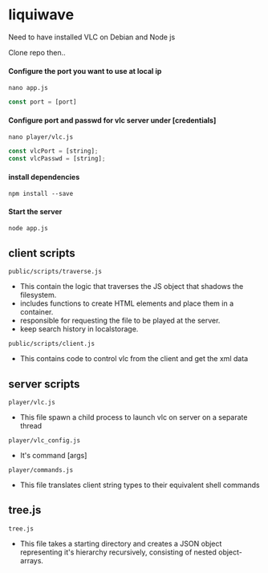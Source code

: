 # liquiwave
Need to have installed VLC on Debian and Node js

Clone repo then..

#### Configure the port you want to use at local ip
```
nano app.js
```
```js
const port = [port]
```
#### Configure port and passwd for vlc server under [credentials]
```
nano player/vlc.js
```
```js
const vlcPort = [string];
const vlcPasswd = [string];
```
#### install dependencies
```
npm install --save
```
#### Start the server 
```
node app.js
```

## client scripts
```
public/scripts/traverse.js
```
- This contain the logic that traverses the JS object that shadows the filesystem.
- includes functions to create HTML elements and place them in a container. 
- responsible for requesting the file to be played at the server.
- keep search history in localstorage.
```
public/scripts/client.js
```
- This contains code to control vlc from the client and get the xml data

## server scripts
```
player/vlc.js
```
- This file spawn a child process to launch vlc on server on a separate thread
```
player/vlc_config.js
```
- It's command [args]
```
player/commands.js
```
- This file translates client string types to their equivalent shell commands
## tree.js
```
tree.js
```

- This file takes a starting directory and creates a JSON object representing it's hierarchy recursively, consisting of nested object-arrays.

